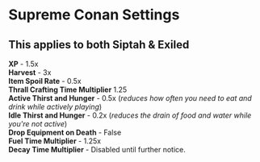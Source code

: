# **Supreme Conan Settings**

## **This applies to both Siptah & Exiled**

**XP** - 1.5x<br>
**Harvest** - 3x<br>
**Item Spoil Rate** - 0.5x<br>
**Thrall Crafting Time Multiplier** 1.25<br>
**Active Thirst and Hunger** - 0.5x (_reduces how often you need to eat and drink while actively playing_)<br>
**Idle Thirst and Hunger** - 0.2x (_reduces the drain of food and water while you're not active_)<br>
**Drop Equipment on Death** - False<br>
**Fuel Time Multiplier** - 1.25x<br>
**Decay Time Multiplier** - Disabled until further notice.<br>

